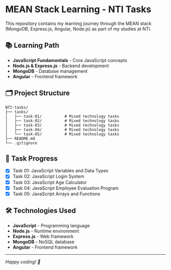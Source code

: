 # MEAN Stack Learning - NTI Tasks

This repository contains my learning journey through the MEAN stack (MongoDB, Express.js, Angular, Node.js) as part of my studies at NTI.

## 📚 Learning Path

- **JavaScript Fundamentals** - Core JavaScript concepts
- **Node.js & Express.js** - Backend development
- **MongoDB** - Database management
- **Angular** - Frontend framework

## 🗂️ Project Structure

```
NTI-tasks/
├── tasks/
│   ├── task-01/          # Mixed technology tasks
│   ├── task-02/          # Mixed technology tasks
│   ├── task-03/          # Mixed technology tasks
│   ├── task-04/          # Mixed technology tasks
│   └── task-05/          # Mixed technology tasks
├── README.md
└── .gitignore
```

## 📝 Task Progress

- [x] Task 01: JavaScript Variables and Data Types
- [x] Task 02: JavaScript Login System
- [x] Task 03: JavaScript Age Calculator
- [x] Task 04: JavaScript Employee Evaluation Program
- [x] Task 05: JavaScript Arrays and Functions

## 🛠️ Technologies Used

- **JavaScript** - Programming language
- **Node.js** - Runtime environment
- **Express.js** - Web framework
- **MongoDB** - NoSQL database
- **Angular** - Frontend framework

---

*Happy coding! 🎉*
